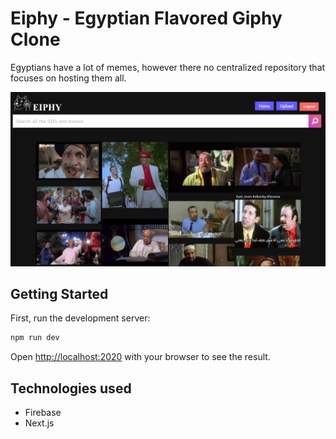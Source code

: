 # Eiphy - Egyptian Flavored Giphy Clone
Egyptians have a lot of memes, however there no centralized repository that focuses on hosting them all.

![home page](https://github.com/ahmedengu/eiphyapp/raw/master/screenshots/home.png "home page")


## Getting Started

First, run the development server:

```bash
npm run dev
```

Open [http://localhost:2020](http://localhost:2020) with your browser to see the result.

## Technologies used
* Firebase
* Next.js

